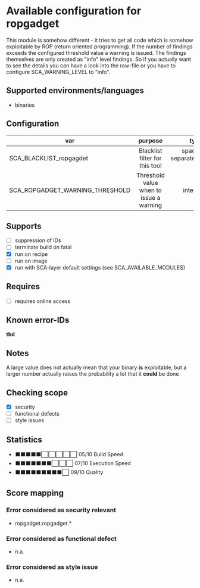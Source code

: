 # Available configuration for ropgadget

This module is somehow different - it tries to get all code which is somehow exploitable by ROP (return oriented programming).
If the number of findings exceeds the configured threshold value a warning is issued.
The findings themselves are only created as "info" level findings.
So if you actually want to see the details you can have a look into the raw-file or you have to configure SCA_WARNING_LEVEL to "info".

## Supported environments/languages

* binaries

## Configuration

| var | purpose | type | default |
| ------------- |:-------------:| -----:| -----:
| SCA_BLACKLIST_ropgagdet | Blacklist filter for this tool | space-separated-list | "linux-*"
| SCA_ROPGADGET_WARNING_THRESHOLD | Threshold value when to issue a warning | integer | "500"

## Supports

* [ ] suppression of IDs
* [ ] terminate build on fatal
* [x] run on recipe
* [ ] run on image
* [x] run with SCA-layer default settings (see SCA_AVAILABLE_MODULES)

## Requires

* [ ] requires online access

## Known error-IDs

__tbd__

## Notes

A large value does not actually mean that your binary __is__ exploitable, but a larger number actually raises the probability a lot that it __could__ be done

## Checking scope

* [x] security
* [ ] functional defects
* [ ] style issues

## Statistics

* ⬛⬛⬛⬛⬛⬜⬜⬜⬜⬜ 05/10 Build Speed
* ⬛⬛⬛⬛⬛⬛⬛⬜⬜⬜ 07/10 Execution Speed
* ⬛⬛⬛⬛⬛⬛⬛⬛⬛⬜ 09/10 Quality

## Score mapping

### Error considered as security relevant

* ropgadget.ropgadget.*

### Error considered as functional defect

* n.a.

### Error considered as style issue

* n.a.

